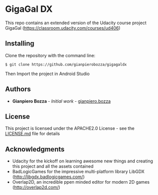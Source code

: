 # GigaGal DX

This repo contains an extended version of the Udacity course project GigaGal (https://classroom.udacity.com/courses/ud406)

## Installing

Clone the repository with the command line:

```
$ git clone https://github.com/gianpierobozza/gigagaldx
```

Then Import the project in Android Studio

## Authors

* **Gianpiero Bozza** - *Initial work* - [gianpiero.bozza](https://github.com/gianpiero.bozza)

## License

This project is licensed under the APACHE2.0 License - see the [LICENSE.md](LICENSE.md) file for details

## Acknowledgments

* Udacity for the kickoff on learning awesome new things and creating this project and all the assets contained
* BadLogicGames for the impressive multi-platform library LibGDX (http://libgdx.badlogicgames.com/)
* Overlap2D, an incredible ppen minded editor for modern 2D games (http://overlap2d.com/)
